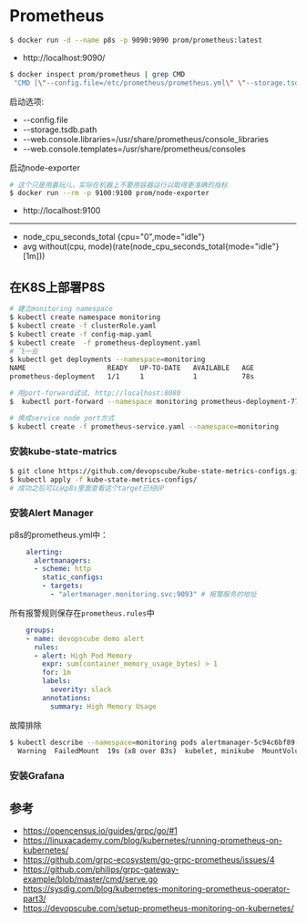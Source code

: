 # Prometheus

```bash
$ docker run -d --name p8s -p 9090:9090 prom/prometheus:latest
```

- http://localhost:9090/ 



```bash
$ docker inspect prom/prometheus | grep CMD
 "CMD [\"--config.file=/etc/prometheus/prometheus.yml\" \"--storage.tsdb.path=/prometheus\" \"--web.console.libraries=/usr/share/prometheus/console_libraries\" \"--web.console.templates=/usr/share/prometheus/consoles\"]"

```

启动选项:

- --config.file
- --storage.tsdb.path
- --web.console.libraries=/usr/share/prometheus/console_libraries
- --web.console.templates=/usr/share/prometheus/consoles





启动node-exporter

```bash
# 这个只是用着玩儿，实际在机器上不要用容器运行以取得更准确的指标
$ docker run --rm -p 9100:9100 prom/node-exporter  
```

- http://localhost:9100

----



- node_cpu_seconds_total {cpu="0",mode="idle"}
- avg without(cpu, mode)(rate(node_cpu_seconds_total{mode="idle"}[1m]))

## 在K8S上部署P8S

```bash
# 建立monitoring namespace
$ kubectl create namespace monitoring
$ kubectl create -f clusterRole.yaml
$ kubectl create -f config-map.yaml
$ kubectl create  -f prometheus-deployment.yaml 
# 飞一会
$ kubectl get deployments --namespace=monitoring
NAME                    READY   UP-TO-DATE   AVAILABLE   AGE
prometheus-deployment   1/1     1            1           78s

# 用port-forward试试, http://localhost:8080
$  kubectl port-forward --namespace monitoring prometheus-deployment-77cb49fb5d-glh9k 8080:9090 

# 换成service node port方式
$ kubectl create -f prometheus-service.yaml --namespace=monitoring
```



### 安装kube-state-matrics

```bash
$ git clone https://github.com/devopscube/kube-state-metrics-configs.git
$ kubectl apply -f kube-state-metrics-configs/
# 成功之后可以从p8s里面查看这个target已经UP
```

### 安装Alert  Manager

p8s的prometheus.yml中：

```yml
    alerting:
      alertmanagers:
      - scheme: http
        static_configs:
        - targets:
          - "alertmanager.monitoring.svc:9093" # 报警服务的地址
```

所有报警规则保存在`prometheus.rules`中

```yml
    groups:
    - name: devopscube demo alert
      rules:
      - alert: High Pod Memory
        expr: sum(container_memory_usage_bytes) > 1
        for: 1m
        labels:
          severity: slack
        annotations:
          summary: High Memory Usage
```



故障排除

```bash
$ kubectl describe --namespace=monitoring pods alertmanager-5c94c6bf89-t9s4v
  Warning  FailedMount  19s (x8 over 83s)  kubelet, minikube  MountVolume.SetUp failed for volume "templates-volume" : configmap "alertmanager-templates" not found

```



### 安装Grafana



## 参考

- https://opencensus.io/guides/grpc/go/#1
- https://linuxacademy.com/blog/kubernetes/running-prometheus-on-kubernetes/
- https://github.com/grpc-ecosystem/go-grpc-prometheus/issues/4
- https://github.com/philips/grpc-gateway-example/blob/master/cmd/serve.go
- https://sysdig.com/blog/kubernetes-monitoring-prometheus-operator-part3/
- https://devopscube.com/setup-prometheus-monitoring-on-kubernetes/